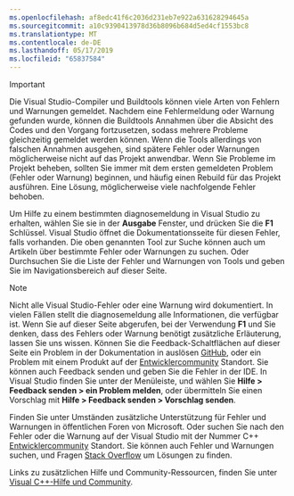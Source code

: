 ```yaml
---
ms.openlocfilehash: af8edc41f6c2036d231eb7e922a631628294645a
ms.sourcegitcommit: a10c9390413978d36b8096b684d5ed4cf1553bc8
ms.translationtype: MT
ms.contentlocale: de-DE
ms.lasthandoff: 05/17/2019
ms.locfileid: "65837584"
---
```

> [!IMPORTANT]
> Die Visual Studio-Compiler und Buildtools können viele Arten von Fehlern und Warnungen gemeldet. Nachdem eine Fehlermeldung oder Warnung gefunden wurde, können die Buildtools Annahmen über die Absicht des Codes und den Vorgang fortzusetzen, sodass mehrere Probleme gleichzeitig gemeldet werden können. Wenn die Tools allerdings von falschen Annahmen ausgehen, sind spätere Fehler oder Warnungen möglicherweise nicht auf das Projekt anwendbar. Wenn Sie Probleme im Projekt beheben, sollten Sie immer mit dem ersten gemeldeten Problem (Fehler oder Warnung) beginnen, und häufig einen Rebuild für das Projekt ausführen. Eine Lösung, möglicherweise viele nachfolgende Fehler behoben.

Um Hilfe zu einem bestimmten diagnosemeldung in Visual Studio zu erhalten, wählen Sie sie in der **Ausgabe** Fenster, und drücken Sie die **F1** Schlüssel. Visual Studio öffnet die Dokumentationsseite für diesen Fehler, falls vorhanden. Die oben genannten Tool zur Suche können auch um Artikeln über bestimmte Fehler oder Warnungen zu suchen. Oder Durchsuchen Sie die Liste der Fehler und Warnungen von Tools und geben Sie im Navigationsbereich auf dieser Seite.

> [!NOTE]
> Nicht alle Visual Studio-Fehler oder eine Warnung wird dokumentiert. In vielen Fällen stellt die diagnosemeldung alle Informationen, die verfügbar ist. Wenn Sie auf dieser Seite abgerufen, bei der Verwendung **F1** und Sie denken, dass des Fehlers oder Warnung benötigt zusätzliche Erläuterung, lassen Sie uns wissen. Können Sie die Feedback-Schaltflächen auf dieser Seite ein Problem in der Dokumentation in auslösen [GitHub](https://github.com/MicrosoftDocs/cpp-docs/issues), oder ein Problem mit einem Produkt auf der [Entwicklercommunity](https://developercommunity.visualstudio.com/spaces/8/index.html) Standort. Sie können auch Feedback senden und geben Sie die Fehler in der IDE. In Visual Studio finden Sie unter der Menüleiste, und wählen Sie **Hilfe > Feedback senden > ein Problem melden**, oder übermitteln Sie einen Vorschlag mit **Hilfe > Feedback senden > Vorschlag senden**.

Finden Sie unter Umständen zusätzliche Unterstützung für Fehler und Warnungen in öffentlichen Foren von Microsoft. Oder suchen Sie nach den Fehler oder die Warnung auf der Visual Studio mit der Nummer C++ [Entwicklercommunity](https://developercommunity.visualstudio.com/spaces/8/index.html) Standort. Sie können auch Fehler und Warnungen suchen, und Fragen [Stack Overflow](http://stackoverflow.com/) um Lösungen zu finden.

Links zu zusätzlichen Hilfe und Community-Ressourcen, finden Sie unter [Visual C++-Hilfe und Community](../../overview/visual-cpp-help-and-community.md).